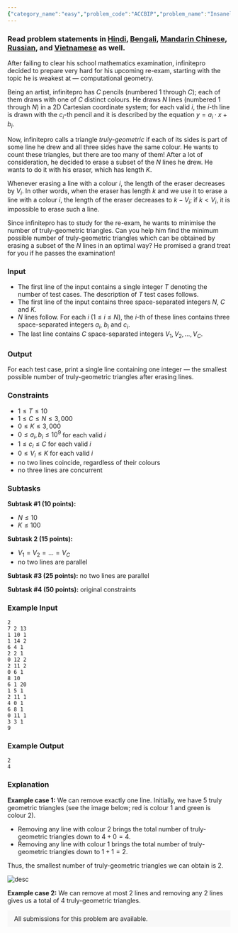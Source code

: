 ```yaml
---
{"category_name":"easy","problem_code":"ACCBIP","problem_name":"Insanely Hard School Exams","problemComponents":{"constraints":"","constraintsState":false,"subtasks":"","subtasksState":false,"inputFormat":"","inputFormatState":false,"outputFormat":"","outputFormatState":false,"sampleTestCases":{"0":{"id":1,"input":"2\r\n7 2 13\r\n1 10 1\r\n1 14 2\r\n6 4 1\r\n2 2 1\r\n0 12 2\r\n2 11 2\r\n0 6 1\r\n8 10\r\n6 1 20\r\n1 5 1\r\n2 11 1\r\n4 0 1\r\n6 8 1\r\n0 11 1\r\n3 3 1\r\n9","output":"2\r\n4","explanation":"**Example case 1:** We can remove exactly one line. Initially, we have $5$ truly geometric triangles (see the image below; red is colour $1$ and green is colour $2$).\r\n- Removing any line with colour $2$ brings the total number of truly-geometric triangles down to $4+0=4$.\r\n- Removing any line with colour $1$ brings the total number of truly-geometric triangles down to $1+1=2$.\r\n\r\nThus, the smallest number of truly-geometric triangles we can obtain is $2$.\r\n\r\n![desc](https://codechef_shared.s3.amazonaws.com/download/Images/AUG20/ACCBIP/ACCBIP.png)\r\n\r\n**Example case 2:** We can remove at most $2$ lines and removing any $2$ lines gives us a total of $4$ truly-geometric triangles.","isDeleted":false}}},"video_editorial_url":"","languages_supported":{"0":"CPP14","1":"C","2":"JAVA","3":"PYTH 3.6","4":"CPP17","5":"PYTH","6":"PYP3","7":"CS2","8":"ADA","9":"PYPY","10":"TEXT","11":"PAS fpc","12":"NODEJS","13":"RUBY","14":"PHP","15":"GO","16":"HASK","17":"TCL","18":"PERL","19":"SCALA","20":"LUA","21":"kotlin","22":"BASH","23":"JS","24":"LISP sbcl","25":"rust","26":"PAS gpc","27":"BF","28":"CLOJ","29":"R","30":"D","31":"CAML","32":"FORT","33":"ASM","34":"swift","35":"FS","36":"WSPC","37":"LISP clisp","38":"SQL","39":"SCM guile","40":"PERL6","41":"ERL","42":"CLPS","43":"ICK","44":"NICE","45":"PRLG","46":"ICON","47":"COB","48":"SCM chicken","49":"PIKE","50":"SCM qobi","51":"ST","52":"SQLQ","53":"NEM"},"max_timelimit":1,"source_sizelimit":50000,"problem_author":"infinitepro","problem_tester":"","date_added":"19-04-2020","tags":{"0":"aug20","1":"combinatorics","2":"daniel_1999","3":"dynamic","4":"greedy","5":"infinitepro","6":"infinitepro","7":"medium","8":"rishup_nitdgp"},"problem_difficulty_level":"Medium","best_tag":"Dynamic Programming","editorial_url":"https://discuss.codechef.com/problems/ACCBIP","time":{"view_start_date":1597656602,"submit_start_date":1597656602,"visible_start_date":1597656602,"end_date":1735669800},"is_direct_submittable":false,"problemDiscussURL":"https://discuss.codechef.com/search?q=ACCBIP","is_proctored":false,"visitedContests":{},"layout":"problem"}
---
```

### Read problem statements in [Hindi](https://www.codechef.com/download/translated/AUG20/hindi/ACCBIP.pdf), [Bengali](https://www.codechef.com/download/translated/AUG20/bengali/ACCBIP.pdf), [Mandarin Chinese](https://www.codechef.com/download/translated/AUG20/mandarin/ACCBIP.pdf), [Russian](https://www.codechef.com/download/translated/AUG20/russian/ACCBIP.pdf), and [Vietnamese](https://www.codechef.com/download/translated/AUG20/vietnamese/ACCBIP.pdf) as well.

After failing to clear his school mathematics examination, infinitepro decided to prepare very hard for his upcoming re-exam, starting with the topic he is weakest at ― computational geometry.

Being an artist, infinitepro has $C$ pencils (numbered $1$ through $C$); each of them draws with one of $C$ distinct colours. He draws $N$ lines (numbered $1$ through $N$) in a 2D Cartesian coordinate system; for each valid $i$, the $i$-th line is drawn with the $c_i$-th pencil and it is described by the equation $y = a_i \cdot x + b_i$.

Now, infinitepro calls a triangle *truly-geometric* if each of its sides is part of some line he drew and all three sides have the same colour. He wants to count these triangles, but there are too many of them! After a lot of consideration, he decided to erase a subset of the $N$ lines he drew. He wants to do it with his eraser, which has length $K$.

Whenever erasing a line with a colour $i$, the length of the eraser decreases by $V_i$. In other words, when the eraser has length $k$ and we use it to erase a line with a colour $i$, the length of the eraser decreases to $k-V_i$; if $k \lt V_i$, it is impossible to erase such a line.

Since infinitepro has to study for the re-exam, he wants to minimise the number of truly-geometric triangles. Can you help him find the minimum possible number of truly-geometric triangles which can be obtained by erasing a subset of the $N$ lines in an optimal way? He promised a grand treat for you if he passes the examination!

### Input
- The first line of the input contains a single integer $T$ denoting the number of test cases. The description of $T$ test cases follows.
- The first line of the input contains three space-separated integers $N$, $C$ and $K$.
- $N$ lines follow. For each $i$ ($1 \le i \le N$), the $i$-th of these lines contains three space-separated integers $a_i$, $b_i$ and $c_i$.
- The last line contains $C$ space-separated integers $V_1, V_2, \ldots, V_C$.

### Output
For each test case, print a single line containing one integer ― the smallest possible number of truly-geometric triangles after erasing lines.

### Constraints
- $1 \le T \le 10$
- $1 \le C \le N \le 3,000$
- $0 \le K \le 3,000$
- $0 \le a_i, b_i \le 10^9$ for each valid $i$
- $1 \le c_i \le C$ for each valid $i$
- $0 \le V_i \le K$ for each valid $i$
- no two lines coincide, regardless of their colours
- no three lines are concurrent

### Subtasks
**Subtask #1 (10 points):**
- $N \le 10$
- $K \le 100$

**Subtask 2 (15 points):**
- $V_1 = V_2 = \ldots = V_C$
- no two lines are parallel

**Subtask #3 (25 points):** no two lines are parallel

**Subtask #4 (50 points):** original constraints

### Example Input
```
2
7 2 13
1 10 1
1 14 2
6 4 1
2 2 1
0 12 2
2 11 2
0 6 1
8 10
6 1 20
1 5 1
2 11 1
4 0 1
6 8 1
0 11 1
3 3 1
9
```

### Example Output
```
2
4
```

### Explanation
**Example case 1:** We can remove exactly one line. Initially, we have $5$ truly geometric triangles (see the image below; red is colour $1$ and green is colour $2$).
- Removing any line with colour $2$ brings the total number of truly-geometric triangles down to $4+0=4$.
- Removing any line with colour $1$ brings the total number of truly-geometric triangles down to $1+1=2$.

Thus, the smallest number of truly-geometric triangles we can obtain is $2$.

![desc](https://codechef_shared.s3.amazonaws.com/download/Images/AUG20/ACCBIP/ACCBIP.png)

**Example case 2:** We can remove at most $2$ lines and removing any $2$ lines gives us a total of $4$ truly-geometric triangles.

<aside style='background: #f8f8f8;padding: 10px 15px;'><div>All submissions for this problem are available.</div></aside>